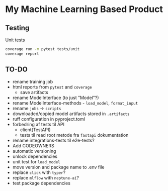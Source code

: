 # My Machine Learning Based Product

## Testing

Unit tests 

```bash
coverage run -m pytest tests/unit
coverage report
```

## TO-DO
- rename training job
- html reports from `pytest` and `coverage`
    - save artifacts
- rename ModelInterface (to just "Model"?)
- rename ModelInterface-methods - `load_model`, `format_input`
- rename `jobs` -> `scripts`
- downloaded/copied model artifacts stored in `.artifacts`
- ruff configuration in pyproject.toml
- forbedring af tests til API
    - client(TestAPI)
    - tests til read root metode fra `fastapi` dokumentation
- rename integrations-tests til e2e-tests?
- Add CODEOWNERS
- automatic versioning
- unlock dependencies
- unit test for `load_model`
- move version and package name to .env file
- replace `click` with `typer`?
- replace `mlflow` with `neptune-ai`?
- test package dependencies
